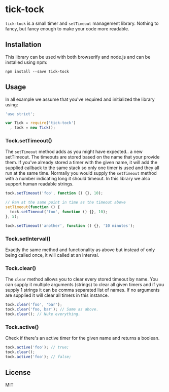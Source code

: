 # tick-tock

`tick-tock` is a small timer and `setTimeout` management library. Nothing to
fancy, but fancy enough to make your code more readable.

## Installation

This library can be used with both browserify and node.js and can be installed
using npm:

```
npm install --save tick-tock
```

## Usage

In all example we assume that you've required and initialized the library using:

```js
'use strict';

var Tick = require('tick-tock')
  , tock = new Tick();
```

### Tock.setTimeout()

The `setTimeout` method adds as you might have expected.. a new setTimeout. The
timeouts are stored based on the name that your provide them. If you've already
stored a timer with the given name, it will add the supplied callback to the
same stack so only one timer is used and they all run at the same time. Normally
you would supply the `setTimeout` method with a number indicating long it should
timeout. In this library we also support human readable strings.

```js
tock.setTimeout('foo', function () {}, 10);

// Ran at the same point in time as the timeout above
setTimeout(function () {
  tock.setTimeout('foo', function () {}, 10); 
}, 5);

tock.setTimeout('another', function () {}, '10 minutes');
```

### Tock.setInterval()

Exactly the same method and functionality as above but instead of only being
called once, it will called at an interval.

### Tock.clear()

The `clear` method allows you to clear every stored timeout by name. You can
supply it multiple arguments (strings) to clear all given timers and if you
supply 1 strings it can be comma separated list of names. If no arguments are
supplied it will clear all timers in this instance.

```js
tock.clear('foo', 'bar');
tock.clear('foo, bar'); // Same as above.
tock.clear(); // Nuke everything.
```

### Tock.active()

Check if there's an active timer for the given name and returns a boolean.

```js
tock.active('foo'); // true;
tock.clear();
tock.active('foo'); // false;
```

## License

MIT

